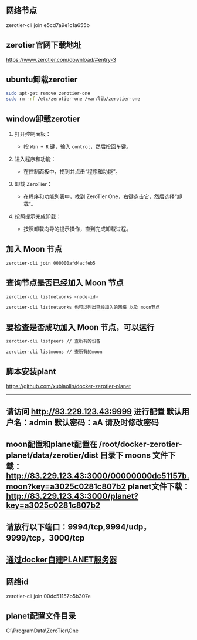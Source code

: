 ## 网络节点 
zerotier-cli join e5cd7a9e1c1a655b

## zerotier官网下载地址 

https://www.zerotier.com/download/#entry-3

## ubuntu卸载zerotier
```bash
sudo apt-get remove zerotier-one
sudo rm -rf /etc/zerotier-one /var/lib/zerotier-one
```
## window卸载zerotier
1. 打开控制面板：
   - 按 `Win + R` 键，输入 `control`，然后按回车键。

2. 进入程序和功能：
   - 在控制面板中，找到并点击“程序和功能”。

3. 卸载 ZeroTier：
   - 在程序和功能列表中，找到 ZeroTier One，右键点击它，然后选择“卸载”。

4. 按照提示完成卸载：
   - 按照卸载向导的提示操作，直到完成卸载过程。

##  加入 Moon 节点 
```bash
zerotier-cli join 000000afd4acfeb5 
```
## 查询节点是否已经加入 Moon 节点
``` bash
zerotier-cli listnetworks <node-id>

zerotier-cli listnetworks 也可以列出已经加入的网络 以及 moon节点
```
## 要检查是否成功加入 Moon 节点，可以运行
``` bash
zerotier-cli listpeers // 查所有的设备

zerotier-cli listmoons // 查所有的moon
```

## 脚本安装plant
https://github.com/xubiaolin/docker-zerotier-planet

---------------------------
请访问 http://83.229.123.43:9999 进行配置
默认用户名：admin
默认密码：aA
请及时修改密码
---------------------------
moon配置和planet配置在 /root/docker-zerotier-planet/data/zerotier/dist 目录下
moons 文件下载： http://83.229.123.43:3000/00000000dc51157b.moon?key=a3025c0281c807b2 
planet文件下载： http://83.229.123.43:3000/planet?key=a3025c0281c807b2 
---------------------------
请放行以下端口：9994/tcp,9994/udp，9999/tcp，3000/tcp
---------------------------

## [通过docker自建PLANET服务器](https://blog.csdn.net/qq_45692552/article/details/142104463)

## 网络id 
zerotier-cli join 00dc51157b5b307e
## planet配置文件目录 

C:\ProgramData\ZeroTier\One